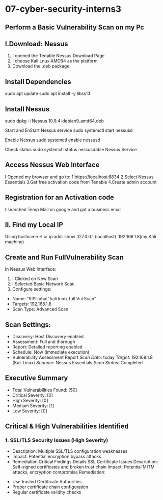 # 07-cyber-security-interns3
Perform a Basic Vulnerability Scan on my Pc
--
I.Download: Nessus
--
1. I opened the Tenable Nessus Download Page
2. I choose Kali Lnux AMD64 as the platform
3. Download the .deb package
   
Install Dependencies
--
sudo apt update 
sudo apt install -y libss13

Install Nessus 
--
sudo dpkg -i Nessus 10.9.4-debian9_amd64.deb

Start and EnStart Nessus service
sudo systemctl start nessusd

Enable Nessus 
sudo systemctl enable nessusd

Check status
sudo systemctl status nessusdable Nessus Service

Access Nessus Web Interface
--
I Opened my browser and go to:
1.https://localhost:8834
2.Select Nessus Essentials
3.Get free activation code from Tenable
4.Create admin account

Registration for an Activation code
--
I searched Temp Mail on google and got a business email

II. Find my Local IP
--
Using hostname -I or ip addr show
.127.0.0.1 (localhost)
.192.168.1.8(my Kali machine)

Create and Run FullVulnerability Scan
--
In Nessus Web Interface:
1. i Clicked on New Scan
2. i Selected Basic Network Scan
3. Configure settings:
* Name: "RIPlilphat' kali lunix full Vul Scan"
* Targets: 192.168.1.8
* Scan Type: Advanced Scan
  
Scan Settings:
--
* Discovery: Host Discovery enabled
* Assessment: Full and thorough
* Report: Detailed reporting enabled
* Schedule: Now (immediate execution)
*  Vulnerability Assessment Report
*Scan Date*: today
*Target*: 192.168.1.8 (Kali Linux)
*Scanner*: Nessus Essentials
*Scan Status*: Completed

## Executive Summary
- Total Vulnerabilities Found: [50]
- Critical Severity: [0]
- High Severity: [0]
- Medium Severity: [1]
- Low Severity: [0]

## Critical & High Vulnerabilities Identified

### 1. SSL/TLS Security Issues (High Severity)
- Description: Multiple SSL/TLS configuration weaknesses
- Impact: Potential encryption bypass attacks
- Remediation
Critical Findings Details
SSL Certificate Issues
Description: Self-signed certificates and broken trust chain
Impact: Potential MITM attacks, encryption compromise Remediation:
* Use trusted Certificate Authorities
* Proper certificate chain configuration
* Regular certificate validity checks
